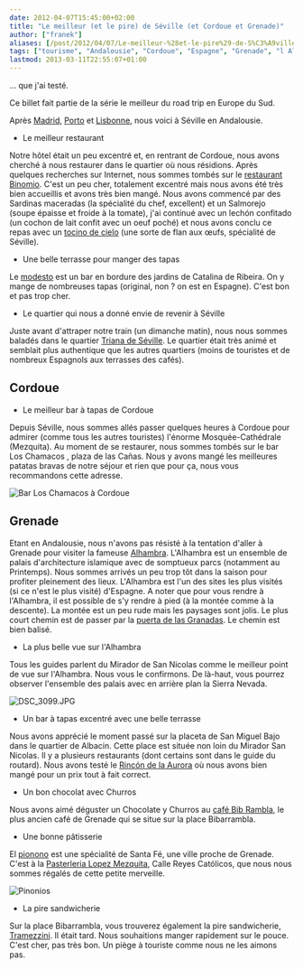 ```yaml
---
date: 2012-04-07T15:45:00+02:00
title: "Le meilleur (et le pire) de Séville (et Cordoue et Grenade)"
author: ["franek"]
aliases: [/post/2012/04/07/Le-meilleur-%28et-le-pire%29-de-S%C3%A9ville-et-Cordoue]
tags: ["tourisme", "Andalousie", "Cordoue", "Espagne", "Grenade", "l Alhambra", "restaurant", "Séville", "tapas"]
lastmod: 2013-03-11T22:55:07+01:00
---
```

... que j'ai testé.

Ce billet fait partie de la série le meilleur du road trip en Europe du Sud.

Après [Madrid](https://franek.chicour.net/post/2012/03/28/Le-meilleur-%28et-le-pire%29-de-Madrid...), [Porto](https://franek.chicour.net/post/2012/04/06/Le-meilleur-%28et-le-pire%29-de-Porto) et [Lisbonne](https://franek.chicour.net/post/2012/04/07/Le-meilleur-%28et-le-pire%29-de-Lisbonne), nous voici à Séville en Andalousie.

- Le meilleur restaurant

Notre hôtel était un peu excentré et, en rentrant de Cordoue, nous avons cherché à nous restaurer dans le quartier où nous résidions. Après quelques recherches sur Internet, nous sommes tombés sur le [restaurant Binomio](http://www.binomiosevilla.com/). C'est un peu cher, totalement excentré mais nous avons été très bien accueillis et avons très bien mangé. Nous avons commencé par des Sardinas maceradas (la spécialité du chef, excellent) et un Salmorejo (soupe épaisse et froide à la tomate), j'ai continué avec un lechón confitado (un cochon de lait confit avec un oeuf poché) et nous avons conclu ce repas avec un [tocino de cielo](http://es.wikipedia.org/wiki/Tocino_de_cielo) (une sorte de flan aux œufs, spécialité de Séville).

- Une belle terrasse pour manger des tapas

Le [modesto](http://www.grupomodesto.com/modesto.php) est un bar en bordure des jardins de Catalina de Ribeira. On y mange de nombreuses tapas (original, non ? on est en Espagne). C'est bon et pas trop cher.

- Le quartier qui nous a donné envie de revenir à Séville

Juste avant d'attraper notre train (un dimanche matin), nous nous sommes baladés dans le quartier [Triana de Séville](http://fr.wikipedia.org/wiki/Triana_%28S%C3%A9ville%29). Le quartier était très animé et semblait plus authentique que les autres quartiers (moins de touristes et de nombreux Espagnols aux terrasses des cafés).

Cordoue
-------

- Le meilleur bar à tapas de Cordoue

Depuis Séville, nous sommes allés passer quelques heures à Cordoue pour admirer (comme tous les autres touristes) l'énorme Mosquée-Cathédrale (Mezquita). Au moment de se restaurer, nous sommes tombés sur le bar Los Chamacos , plaza de las Cañas. Nous y avons mangé les meilleures patatas bravas de notre séjour et rien que pour ça, nous vous recommandons cette adresse.

![Bar Los Chamacos à Cordoue](https://franek.chicour.net/public/tourisme/espagne-portugal-italie/.P1050530_m.jpg "Bar Los Chamacos à Cordoue, avr. 2012")

Grenade
-------

Etant en Andalousie, nous n'avons pas résisté à la tentation d'aller à Grenade pour visiter la fameuse [Alhambra](http://fr.wikipedia.org/wiki/Alhambra_%28Grenade%29). L'Alhambra est un ensemble de palais d'architecture islamique avec de somptueux parcs (notamment au Printemps). Nous sommes arrivés un peu trop tôt dans la saison pour profiter pleinement des lieux. L'Alhambra est l'un des sites les plus visités (si ce n'est le plus visité) d'Espagne. A noter que pour vous rendre à l'Alhambra, il est possible de s'y rendre à pied (à la montée comme à la descente). La montée est un peu rude mais les paysages sont jolis. Le plus court chemin est de passer par la [puerta de las Granadas](http://www.alhambra-patronato.es/?id=144). Le chemin est bien balisé.

- La plus belle vue sur l'Alhambra

Tous les guides parlent du Mirador de San Nicolas comme le meilleur point de vue sur l'Alhambra. Nous vous le confirmons. De là-haut, vous pourrez observer l'ensemble des palais avec en arrière plan la Sierra Nevada.

![DSC_3099.JPG](https://franek.chicour.net/public/tourisme/espagne-portugal-italie/.DSC_3099_m.jpg "DSC_3099.JPG, avr. 2012")

- Un bar à tapas excentré avec une belle terrasse

Nous avons apprécié le moment passé sur la placeta de San Miguel Bajo dans le quartier de Albacin. Cette place est située non loin du Mirador San Nicolas. Il y a plusieurs restaurants (dont certains sont dans le guide du routard). Nous avons testé le [Rincón de la Aurora](http://www.yelp.com/biz/rincon-de-la-aurora-granada) où nous avons bien mangé pour un prix tout à fait correct.

- Un bon chocolat avec Churros

Nous avons aimé déguster un Chocolate y Churros au [café Bib Rambla](http://www.cafebibrambla.com/), le plus ancien café de Grenade qui se situe sur la place Bibarrambla.

- Une bonne pâtisserie

El [pionono](http://en.wikipedia.org/wiki/Pionono) est une spécialité de Santa Fé, une ville proche de Grenade. C'est à la [Pasterleria Lopez Mezquita](http://www.pastelerialopezmezquita.com/), Calle Reyes Católicos, que nous nous sommes régalés de cette petite merveille.

![Pinonios](https://franek.chicour.net/public/tourisme/espagne-portugal-italie/.DSC_3107_m.jpg "Pinonios, mar. 2012")

- La pire sandwicherie

Sur la place Bibarrambla, vous trouverez également la pire sandwicherie, [Tramezzini](http://www.alhambradegranada.org/fr/estab/restaurants/sandwicheriatramezzini.asp). Il était tard. Nous souhaitions manger rapidement sur le pouce. C'est cher, pas très bon. Un piège à touriste comme nous ne les aimons pas.
